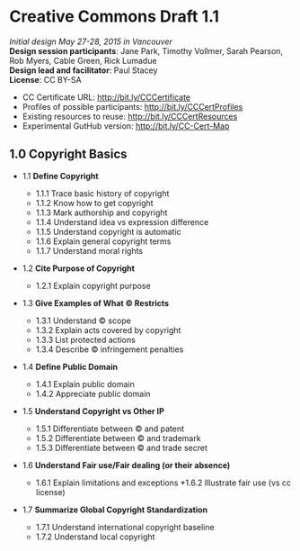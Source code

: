 # Creative Commons Draft 1.1
*Initial design May 27-28, 2015 in Vancouver*		
**Design session participants**: Jane Park, Timothy Vollmer, Sarah Pearson, Rob Myers, Cable Green, Rick Lumadue		
**Design lead and facilitator**: Paul Stacey		
**License**: CC BY-SA		

* CC Certificate URL: 	http://bit.ly/CCCertificate	
* Profiles of possible participants: 	http://bit.ly/CCCertProfiles	
* Existing resources to reuse: 	http://bit.ly/CCCertResources	
* Experimental GutHub version:	http://bit.ly/CC-Cert-Map	

## 1.0 Copyright Basics

* 1.1 **Define Copyright**
  * 1.1.1  Trace basic history of copyright
  * 1.1.2  Know how to get copyright
  * 1.1.3  Mark authorship and copyright
  * 1.1.4  Understand idea vs expression difference
  * 1.1.5  Understand copyright is automatic
  * 1.1.6  Explain general copyright terms
  * 1.1.7  Understand moral rights

* 1.2 **Cite Purpose of Copyright**
  * 1.2.1 Explain copyright purpose
 

* 1.3  **Give Examples of What © Restricts**
  * 1.3.1  Understand © scope
  * 1.3.2  Explain acts covered by copyright
  * 1.3.3  List protected actions
  * 1.3.4  Describe © infringement penalties
 

* 1.4  **Define Public Domain**
  * 1.4.1  Explain public domain
  * 1.4.2  Appreciate public domain

* 1.5  **Understand Copyright vs Other IP**
  * 1.5.1  Differentiate between © and patent
  * 1.5.2  Differentiate between © and trademark
  * 1.5.3  Differentiate between © and trade secret


* 1.6  **Understand Fair use/Fair dealing (or their absence)**
  * 1.6.1  Explain limitations and exceptions
  *1.6.2  Illustrate fair use (vs cc license)

* 1.7  **Summarize Global Copyright Standardization**
  * 1.7.1  Understand international copyright baseline
  * 1.7.2  Understand local copyright
